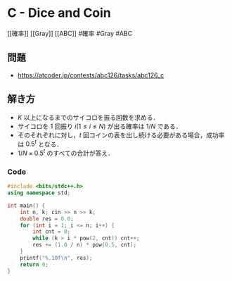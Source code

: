 # C - Dice and Coin
[[確率]] [[Gray]] [[ABC]]
#確率 #Gray #ABC 

## 問題
- https://atcoder.jp/contests/abc126/tasks/abc126_c

## 解き方
- $K$  以上になるまでのサイコロを振る回数を求める．
- サイコロを $1$ 回振り $i (1 \leq i \leq N )$ が出る確率は $1/N$ である．
- そのそれぞれに対し，$t$ 回コインの表を出し続ける必要がある場合，成功率は $0.5^t$ となる．
- $1/N \times 0.5^t$ のすべての合計が答え．

### Code
```c++
#include <bits/stdc++.h>
using namespace std;

int main() {
	int n, k; cin >> n >> k;
	double res = 0.0;
	for (int i = 1; i <= n; i++) {
		int cnt = 0;
		while (k > i * pow(2, cnt)) cnt++;
		res += (1.0 / n) * pow(0.5, cnt);
	}
	printf("%.10f\n", res);
	return 0;
}
```